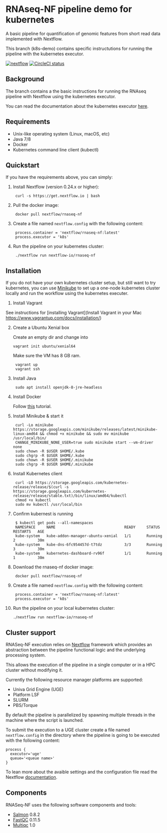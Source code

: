 # RNAseq-NF pipeline demo for kubernetes

A basic pipeline for quantification of genomic features from short read data
implemented with Nextflow.

This branch (k8s-demo) contains specific instructutions for running the pipeline with the kubernetes executor.

[![nextflow](https://img.shields.io/badge/nextflow-%E2%89%A50.24.0-brightgreen.svg)](http://nextflow.io)
[![CircleCI status](https://circleci.com/gh/nextflow-io/rnaseq-nf.png?style=shield)](https://circleci.com/gh/nextflow-io/rnaseq-nf/tree/master)

## Background

The branch contains a the basic instructions for running the RNAseq pipeline with Nextflow using the kubernetes executor. 

You can read the documentation about the kubernetes executor [here](https://www.nextflow.io/docs/latest/executor.html#kubernetes).

## Requirements

* Unix-like operating system (Linux, macOS, etc)
* Java 7/8
* Docker
* Kubernetes command line client (kubectl)

## Quickstart 

If you have the requirements above, you can simply: 

1. Install Nextflow (version 0.24.x or higher):

        curl -s https://get.nextflow.io | bash

2. Pull the docker image:

        docker pull nextflow/rnaseq-nf

        
3. Create a file named `nextflow.config` with the following content:

        process.container = 'nextflow/rnaseq-nf:latest'
        process.executor = 'k8s'

4. Run the pipeline on your kubernetes cluster:

        ./nextflow run nextflow-io/rnaseq-nf


## Installation

If you do not have your own kubernetes cluster setup, but still want to try kubernetes, you can use [Minikube](https://kubernetes.io/docs/getting-started-guides/minikube/) to set up a one-node kubernetes cluster locally and run the workflow using the kubernetes executer.

1. Install Vagrant

See instructions for [installing Vagrant](Install Vagrant in your Mac
https://www.vagrantup.com/docs/installation/)

2. Create a Ubuntu Xenial box

    Create an empty dir and change into 
       
       vagrant init ubuntu/xenial64
	   
    Make sure the VM has 8 GB ram.

        vagrant up 
        vagrant ssh

3. Install Java

        sudo apt install openjdk-8-jre-headless

4. Install Docker

    Follow [this](https://www.digitalocean.com/community/tutorials/how-to-install-and-use-docker-on-ubuntu-16-04) tutorial.

5. Install Minikube & start it

        curl -Lo minikube https://storage.googleapis.com/minikube/releases/latest/minikube-linux-amd64 && chmod +x minikube && sudo mv minikube /usr/local/bin/
        CHANGE_MINIKUBE_NONE_USER=true sudo minikube start --vm-driver none
        sudo chown -R $USER $HOME/.kube
        sudo chgrp -R $USER $HOME/.kube
        sudo chown -R $USER $HOME/.minikube
        sudo chgrp -R $USER $HOME/.minikube 
        
6. Install Kubernetes client

        curl -LO https://storage.googleapis.com/kubernetes-release/release/$(curl -s https://storage.googleapis.com/kubernetes-release/release/stable.txt)/bin/linux/amd64/kubectl
        chmod +x kubectl
        sudo mv kubectl /usr/local/bin

7. Confirm kubernest is running

        $ kubectl get pods --all-namespaces
        NAMESPACE     NAME                               READY     STATUS    RESTARTS   AGE
        kube-system   kube-addon-manager-ubuntu-xenial   1/1       Running   2          30m
        kube-system   kube-dns-6fc954457d-t7tdz          3/3       Running   3          30m
        kube-system   kubernetes-dashboard-rv96f         1/1       Running   1          30m

8. Download the rnaseq-nf docker image:

        docker pull nextflow/rnaseq-nf


9. Create a file named `nextflow.config` with the following content:

        process.container = 'nextflow/rnaseq-nf:latest'
        process.executor = 'k8s'

10. Run the pipeline on your local kubernetes cluster:

        ./nextflow run nextflow-io/rnaseq-nf
 
## Cluster support

RNASeq-NF execution relies on [Nextflow](http://www.nextflow.io) framework which provides an 
abstraction between the pipeline functional logic and the underlying processing system.

This allows the execution of the pipeline in a single computer or in a HPC cluster without modifying it.

Currently the following resource manager platforms are supported:

  + Univa Grid Engine (UGE)
  + Platform LSF
  + SLURM
  + PBS/Torque


By default the pipeline is parallelized by spawning multiple threads in the machine where the script is launched.

To submit the execution to a UGE cluster create a file named `nextflow.config` in the directory
where the pipeline is going to be executed with the following content:

    process {
      executor='uge'
      queue='<queue name>'
    }

To lean more about the avaible settings and the configuration file read the 
Nextflow [documentation](http://www.nextflow.io/docs/latest/config.html).


## Components 

RNASeq-NF uses the following software components and tools: 

* [Salmon](https://combine-lab.github.io/salmon/) 0.8.2
* [FastQC](https://www.bioinformatics.babraham.ac.uk/projects/fastqc/) 0.11.5
* [Multiqc](https://multiqc.info) 1.0

